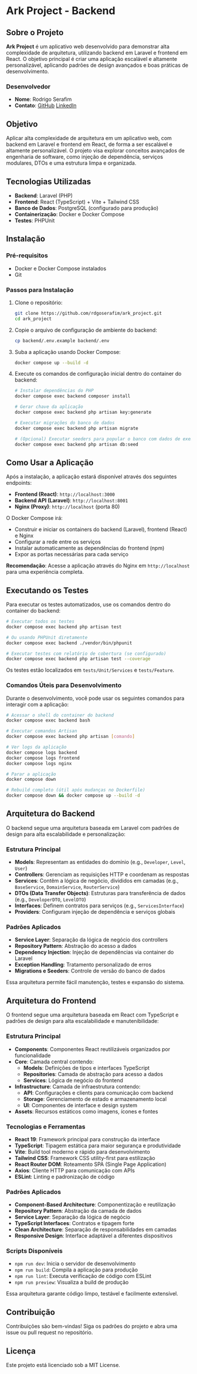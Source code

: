 # Ark Project - Backend

## Sobre o Projeto

**Ark Project** é um aplicativo web desenvolvido para demonstrar alta complexidade de arquitetura, utilizando backend em Laravel e frontend em React. O objetivo principal é criar uma aplicação escalável e altamente personalizável, aplicando padrões de design avançados e boas práticas de desenvolvimento.

### Desenvolvedor
- **Nome**: Rodrigo Serafim
- **Contato**: [GitHub](https://github.com/rdgoserafim) [LinkedIn](https://www.linkedin.com/in/rodrigo-serafim-dev)

## Objetivo
Aplicar alta complexidade de arquitetura em um aplicativo web, com backend em Laravel e frontend em React, de forma a ser escalável e altamente personalizável. O projeto visa explorar conceitos avançados de engenharia de software, como injeção de dependência, serviços modulares, DTOs e uma estrutura limpa e organizada.

## Tecnologias Utilizadas
- **Backend**: Laravel (PHP)
- **Frontend**: React (TypeScript) + Vite + Tailwind CSS
- **Banco de Dados**: PostgreSQL (configurado para produção)
- **Containerização**: Docker e Docker Compose
- **Testes**: PHPUnit

## Instalação

### Pré-requisitos
- Docker e Docker Compose instalados
- Git

### Passos para Instalação
1. Clone o repositório:
   ```bash
   git clone https://github.com/rdgoserafim/ark_project.git
   cd ark_project
   ```

2. Copie o arquivo de configuração de ambiente do backend:
   ```bash
   cp backend/.env.example backend/.env
   ```

3. Suba a aplicação usando Docker Compose:
   ```bash
   docker compose up --build -d
   ```

4. Execute os comandos de configuração inicial dentro do container do backend:
   ```bash
   # Instalar dependências do PHP
   docker compose exec backend composer install
   
   # Gerar chave da aplicação
   docker compose exec backend php artisan key:generate
   
   # Executar migrações do banco de dados
   docker compose exec backend php artisan migrate
   
   # (Opcional) Executar seeders para popular o banco com dados de exemplo
   docker compose exec backend php artisan db:seed
   ```

## Como Usar a Aplicação

Após a instalação, a aplicação estará disponível através dos seguintes endpoints:

- **Frontend (React)**: `http://localhost:3000`
- **Backend API (Laravel)**: `http://localhost:8001`
- **Nginx (Proxy)**: `http://localhost` (porta 80)

O Docker Compose irá:
- Construir e iniciar os containers do backend (Laravel), frontend (React) e Nginx
- Configurar a rede entre os serviços
- Instalar automaticamente as dependências do frontend (npm)
- Expor as portas necessárias para cada serviço

**Recomendação**: Acesse a aplicação através do Nginx em `http://localhost` para uma experiência completa.


## Executando os Testes

Para executar os testes automatizados, use os comandos dentro do container do backend:

```bash
# Executar todos os testes
docker compose exec backend php artisan test

# Ou usando PHPUnit diretamente
docker compose exec backend ./vendor/bin/phpunit

# Executar testes com relatório de cobertura (se configurado)
docker compose exec backend php artisan test --coverage
```

Os testes estão localizados em `tests/Unit/Services` e `tests/Feature`.

### Comandos Úteis para Desenvolvimento

Durante o desenvolvimento, você pode usar os seguintes comandos para interagir com a aplicação:

```bash
# Acessar o shell do container do backend
docker compose exec backend bash

# Executar comandos Artisan
docker compose exec backend php artisan [comando]

# Ver logs da aplicação
docker compose logs backend
docker compose logs frontend
docker compose logs nginx

# Parar a aplicação
docker compose down

# Rebuild completo (útil após mudanças no Dockerfile)
docker compose down && docker compose up --build -d
```

## Arquitetura do Backend

O backend segue uma arquitetura baseada em Laravel com padrões de design para alta escalabilidade e personalização:

### Estrutura Principal
- **Models**: Representam as entidades do domínio (e.g., `Developer`, `Level`, `User`)
- **Controllers**: Gerenciam as requisições HTTP e coordenam as respostas
- **Services**: Contêm a lógica de negócio, divididos em camadas (e.g., `BaseService`, `DomainService`, `RouterService`)
- **DTOs (Data Transfer Objects)**: Estruturas para transferência de dados (e.g., `DeveloperDTO`, `LevelDTO`)
- **Interfaces**: Definem contratos para serviços (e.g., `ServicesInterface`)
- **Providers**: Configuram injeção de dependência e serviços globais

### Padrões Aplicados
- **Service Layer**: Separação da lógica de negócio dos controllers
- **Repository Pattern**: Abstração do acesso a dados
- **Dependency Injection**: Injeção de dependências via container do Laravel
- **Exception Handling**: Tratamento personalizado de erros
- **Migrations e Seeders**: Controle de versão do banco de dados

Essa arquitetura permite fácil manutenção, testes e expansão do sistema.

## Arquitetura do Frontend

O frontend segue uma arquitetura baseada em React com TypeScript e padrões de design para alta escalabilidade e manutenibilidade:

### Estrutura Principal
- **Components**: Componentes React reutilizáveis organizados por funcionalidade
- **Core**: Camada central contendo:
  - **Models**: Definições de tipos e interfaces TypeScript
  - **Repositories**: Camada de abstração para acesso a dados
  - **Services**: Lógica de negócio do frontend
- **Infrastructure**: Camada de infraestrutura contendo:
  - **API**: Configurações e clients para comunicação com backend
  - **Storage**: Gerenciamento de estado e armazenamento local
  - **UI**: Componentes de interface e design system
- **Assets**: Recursos estáticos como imagens, ícones e fontes

### Tecnologias e Ferramentas
- **React 19**: Framework principal para construção da interface
- **TypeScript**: Tipagem estática para maior segurança e produtividade
- **Vite**: Build tool moderno e rápido para desenvolvimento
- **Tailwind CSS**: Framework CSS utility-first para estilização
- **React Router DOM**: Roteamento SPA (Single Page Application)
- **Axios**: Cliente HTTP para comunicação com APIs
- **ESLint**: Linting e padronização de código

### Padrões Aplicados
- **Component-Based Architecture**: Componentização e reutilização
- **Repository Pattern**: Abstração da camada de dados
- **Service Layer**: Separação da lógica de negócio
- **TypeScript Interfaces**: Contratos e tipagem forte
- **Clean Architecture**: Separação de responsabilidades em camadas
- **Responsive Design**: Interface adaptável a diferentes dispositivos

### Scripts Disponíveis
- `npm run dev`: Inicia o servidor de desenvolvimento
- `npm run build`: Compila a aplicação para produção
- `npm run lint`: Executa verificação de código com ESLint
- `npm run preview`: Visualiza a build de produção

Essa arquitetura garante código limpo, testável e facilmente extensível.

## Contribuição
Contribuições são bem-vindas! Siga os padrões do projeto e abra uma issue ou pull request no repositório.

## Licença
Este projeto está licenciado sob a MIT License.
